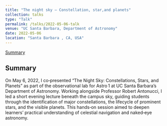 ```yaml
---
title: "The night sky – Constellation, star,and planets"
collection: talks
type: "Talk"
permalink: /talks/2022-05-06-talk
venue: "UC Santa Barbara, Department of Astronomy"
date: 2022-05-06
location: "Santa Barbara , CA, USA"
---
```


[Summary](https://wuhu224.github.io//talks/2022-05-06-talk)

## Summary

On May 6, 2022, I co‑presented “The Night Sky: Constellations, Stars, and Planets” as part of the observational lab for Astro 1 at UC Santa Barbara’s Department of Astronomy. Working alongside Professor Robert Antonucci, I led a short evening lecture beneath the campus sky, guiding students through the identification of major constellations, the lifecycle of prominent stars, and the visible planets. This hands‑on session aimed to deepen learners’ practical understanding of celestial navigation and naked‑eye astronomy.
